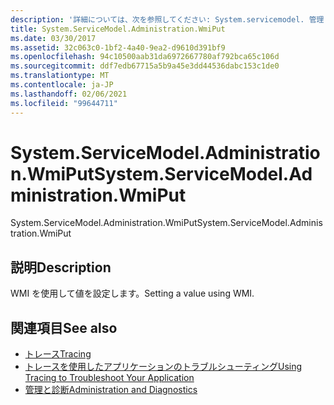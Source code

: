 ```yaml
---
description: '詳細については、次を参照してください: System.servicemodel. 管理'
title: System.ServiceModel.Administration.WmiPut
ms.date: 03/30/2017
ms.assetid: 32c063c0-1bf2-4a40-9ea2-d9610d391bf9
ms.openlocfilehash: 94c10500aab31da6972667780af792bca65c106d
ms.sourcegitcommit: ddf7edb67715a5b9a45e3dd44536dabc153c1de0
ms.translationtype: MT
ms.contentlocale: ja-JP
ms.lasthandoff: 02/06/2021
ms.locfileid: "99644711"
---
```

# <a name="systemservicemodeladministrationwmiput"></a><span data-ttu-id="5a2db-103">System.ServiceModel.Administration.WmiPut</span><span class="sxs-lookup"><span data-stu-id="5a2db-103">System.ServiceModel.Administration.WmiPut</span></span>

<span data-ttu-id="5a2db-104">System.ServiceModel.Administration.WmiPut</span><span class="sxs-lookup"><span data-stu-id="5a2db-104">System.ServiceModel.Administration.WmiPut</span></span>  
  
## <a name="description"></a><span data-ttu-id="5a2db-105">説明</span><span class="sxs-lookup"><span data-stu-id="5a2db-105">Description</span></span>  

 <span data-ttu-id="5a2db-106">WMI を使用して値を設定します。</span><span class="sxs-lookup"><span data-stu-id="5a2db-106">Setting a value using WMI.</span></span>  
  
## <a name="see-also"></a><span data-ttu-id="5a2db-107">関連項目</span><span class="sxs-lookup"><span data-stu-id="5a2db-107">See also</span></span>

- [<span data-ttu-id="5a2db-108">トレース</span><span class="sxs-lookup"><span data-stu-id="5a2db-108">Tracing</span></span>](index.md)
- [<span data-ttu-id="5a2db-109">トレースを使用したアプリケーションのトラブルシューティング</span><span class="sxs-lookup"><span data-stu-id="5a2db-109">Using Tracing to Troubleshoot Your Application</span></span>](using-tracing-to-troubleshoot-your-application.md)
- [<span data-ttu-id="5a2db-110">管理と診断</span><span class="sxs-lookup"><span data-stu-id="5a2db-110">Administration and Diagnostics</span></span>](../index.md)
